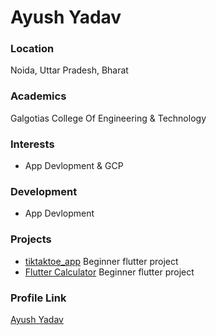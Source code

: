 # Ayush Yadav

### Location

Noida, Uttar Pradesh, Bharat

### Academics

Galgotias College Of Engineering & Technology

### Interests

- App Devlopment & GCP

### Development

- App Devlopment

### Projects

- [tiktaktoe_app](https://github.com/ayush-yadavv/tiktaktoe_app) Beginner flutter project
- [Flutter Calculator](https://github.com/ayush-yadavv/calculator) Beginner flutter project

### Profile Link

[Ayush Yadav](https://github.com/ayush-yadavv)
